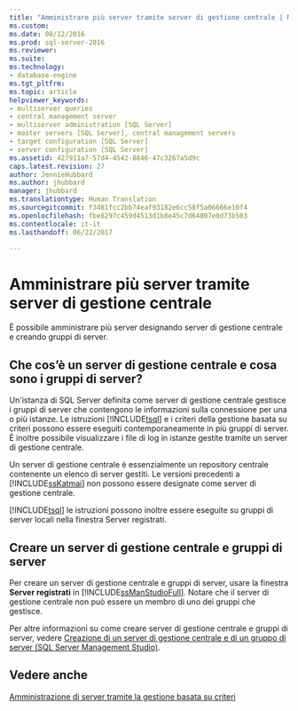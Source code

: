 ```yaml
---
title: "Amministrare più server tramite server di gestione centrale | Microsoft Docs"
ms.custom: 
ms.date: 08/12/2016
ms.prod: sql-server-2016
ms.reviewer: 
ms.suite: 
ms.technology:
- database-engine
ms.tgt_pltfrm: 
ms.topic: article
helpviewer_keywords:
- multiserver queries
- central management server
- multiserver administration [SQL Server]
- master servers [SQL Server], central management servers
- target configuration [SQL Server]
- server configuration [SQL Server]
ms.assetid: 427911a7-57d4-4542-8846-47c3267a5d9c
caps.latest.revision: 27
author: JennieHubbard
ms.author: jhubbard
manager: jhubbard
ms.translationtype: Human Translation
ms.sourcegitcommit: f3481fcc2bb74eaf93182e6cc58f5a06666e10f4
ms.openlocfilehash: fbe8297c459d4513d1b8e45c7d64807e0d73b503
ms.contentlocale: it-it
ms.lasthandoff: 06/22/2017

---
```

# <a name="administer-multiple-servers-using-central-management-servers"></a>Amministrare più server tramite server di gestione centrale
  È possibile amministrare più server designando server di gestione centrale e creando gruppi di server.  
  
## <a name="what-is-a-central-management-server-and-server-groups"></a>Che cos’è un server di gestione centrale e cosa sono i gruppi di server?  
 Un'istanza di SQL Server definita come server di gestione centrale gestisce i gruppi di server che contengono le informazioni sulla connessione per una o più istanze. Le istruzioni [!INCLUDE[tsql](../includes/tsql-md.md)] e i criteri della gestione basata su criteri possono essere eseguiti contemporaneamente in più gruppi di server. È inoltre possibile visualizzare i file di log in istanze gestite tramite un server di gestione centrale. 
 
 Un server di gestione centrale è essenzialmente un repository centrale contenente un elenco di server gestiti. Le versioni precedenti a [!INCLUDE[ssKatmai](../includes/sskatmai-md.md)] non possono essere designate come server di gestione centrale.  
  
 [!INCLUDE[tsql](../includes/tsql-md.md)] le istruzioni possono inoltre essere eseguite su gruppi di server locali nella finestra Server registrati.  
  
## <a name="create-central-management-server-and-server-groups"></a>Creare un server di gestione centrale e gruppi di server 
 Per creare un server di gestione centrale e gruppi di server, usare la finestra **Server registrati** in [!INCLUDE[ssManStudioFull](../includes/ssmanstudiofull-md.md)]. Notare che il server di gestione centrale non può essere un membro di uno dei gruppi che gestisce. 
 
 Per altre informazioni su come creare server di gestione centrale e gruppi di server, vedere [Creazione di un server di gestione centrale e di un gruppo di server &#40;SQL Server Management Studio&#41;](../tools/sql-server-management-studio/create-a-central-management-server-and-server-group.md).  
  
## <a name="see-also"></a>Vedere anche  
 [Amministrazione di server tramite la gestione basata su criteri](../relational-databases/policy-based-management/administer-servers-by-using-policy-based-management.md)  
  
  

